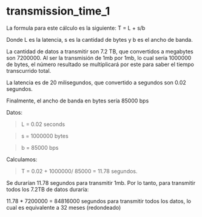 # transmission_time_1

La formula para este cálculo es la siguiente:
T = L + s/b

Donde L es la latencia, s es la cantidad de bytes y b es el ancho de banda.  

La cantidad de datos a transmitir son 7.2 TB, que convertidos a megabytes son 7200000. Al ser
la transmisión de 1mb por 1mb, lo cual sería 1000000 de bytes, el número resultado se multiplicará por este para saber el tiempo
transcurrido total.

La latencia es de 20 milisegundos, que convertido a segundos son 0.02 segundos. 

Finalmente, el ancho de banda en bytes sería 85000 bps

Datos:
> L = 0.02 seconds

> s = 1000000 bytes

> b = 85000 bps

Calculamos:
> T = 0.02 +  1000000/ 85000 = 11.78 segundos.

Se durarían 11.78 segundos para transmitir 1mb. Por lo tanto, para transmitir todos los 7.2TB de datos
duraría:

11.78 * 7200000 = 84816000 segundos para transmitir todos los datos, lo cual es equivalente a 32 meses (redondeado)

